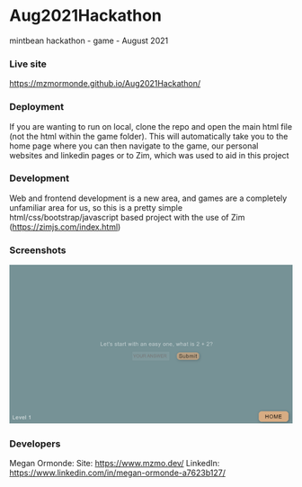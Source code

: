 # Aug2021Hackathon
mintbean hackathon - game - August 2021

### Live site

https://mzmormonde.github.io/Aug2021Hackathon/

### Deployment

If you are wanting to run on local, clone the repo and open the main html file (not the html within the game folder). 
This will automatically take you to the home page where you can then navigate to the game, our personal websites and linkedin pages
or to Zim, which was used to aid in this project

### Development

Web and frontend development is a new area, and games are a completely unfamiliar area for us, so this is a pretty simple
html/css/bootstrap/javascript based project with the use of Zim (https://zimjs.com/index.html)

### Screenshots
![Level 1](Images/Picture1.png)

### Developers

Megan Ormonde: 
Site: https://www.mzmo.dev/
LinkedIn: https://www.linkedin.com/in/megan-ormonde-a7623b127/
